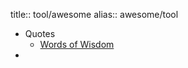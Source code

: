 title:: tool/awesome
alias:: awesome/tool

- Quotes
  - [Words of Wisdom](https://wordsofwisdom.app/)
-